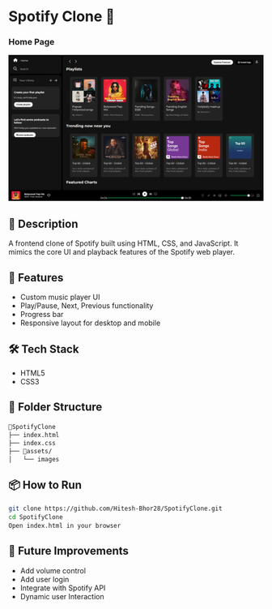 # Spotify Clone 🎵
### Home Page
![Home](assets/home.png)

## 📝 Description
A frontend clone of Spotify built using HTML, CSS, and JavaScript. It mimics the core UI and playback features of the Spotify web player.

## 🚀 Features
- Custom music player UI
- Play/Pause, Next, Previous functionality
- Progress bar
- Responsive layout for desktop and mobile

## 🛠️ Tech Stack
- HTML5
- CSS3

## 📁 Folder Structure
```
📂SpotifyClone  
├── index.html  
├── index.css  
├── 📂assets/  
│   └── images
```

## 📦 How to Run
```bash
git clone https://github.com/Hitesh-Bhor28/SpotifyClone.git
cd SpotifyClone
Open index.html in your browser
```

## 📌 Future Improvements
- Add volume control
- Add user login
- Integrate with Spotify API
- Dynamic user Interaction
